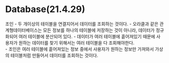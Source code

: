 # Database(21.4.29)
조인
	- 두 개이상의 테이블을 연결지어서 데이터를 조회하는 것이다.
		- 오라클과 같은 관계형데이터베이스는 모든 정보를 하나의 테이블에 저장하는 것이 아니라, 데이터가 정규화되어 여러 테이블에 분산되어 있다.
		- 데이터가 여러 테이블에 흩어져있기 때문에 사용자가 원하는 데이터를 찾기 위해서는 여러 테이블을 다 조회해야한다.  
	- 조인은 여러 테이블에 흩어져있는 정보 중에서 사용자가 원하는 정보만 가져와서 가상의 테이블처럼 만들어서 데이터를 조회하는 것이다. 
	

